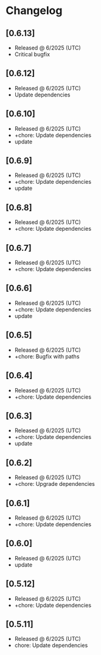 # Changelog

## [0.6.13]

- Released @ 6/2025 (UTC)
- Critical bugfix

## [0.6.12]

- Released @ 6/2025 (UTC)
- Update dependencies

## [0.6.10]

- Released @ 6/2025 (UTC)
- +chore: Update dependencies
- update

## [0.6.9]

- Released @ 6/2025 (UTC)
- +chore: Update dependencies
- update

## [0.6.8]

- Released @ 6/2025 (UTC)
- +chore: Update dependencies

## [0.6.7]

- Released @ 6/2025 (UTC)
- +chore: Update dependencies

## [0.6.6]

- Released @ 6/2025 (UTC)
- +chore: Update dependencies
- update

## [0.6.5]

- Released @ 6/2025 (UTC)
- +chore: Bugfix with paths

## [0.6.4]

- Released @ 6/2025 (UTC)
- +chore: Update dependencies

## [0.6.3]

- Released @ 6/2025 (UTC)
- +chore: Update dependencies
- update

## [0.6.2]

- Released @ 6/2025 (UTC)
- +chore: Upgrade dependencies

## [0.6.1]

- Released @ 6/2025 (UTC)
- +chore: Update dependencies

## [0.6.0]

- Released @ 6/2025 (UTC)
- update

## [0.5.12]

- Released @ 6/2025 (UTC)
- +chore: Update dependencies

## [0.5.11]

- Released @ 6/2025 (UTC)
- chore: Update dependencies
